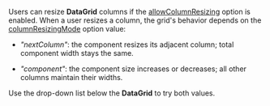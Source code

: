 Users can resize **DataGrid** columns if the [allowColumnResizing](/Documentation/ApiReference/UI_Widgets/dxDataGrid/Configuration/#allowColumnResizing) option is enabled. When a user resizes a column, the grid's behavior depends on the [columnResizingMode](/Documentation/ApiReference/UI_Widgets/dxDataGrid/Configuration/#columnResizingMode) option value:

* *"nextColumn"*: the component resizes its adjacent column; total component width stays the same.

* *"component"*: the component size increases or decreases; all other columns maintain their widths.

Use the drop-down list below the **DataGrid** to try both values.
